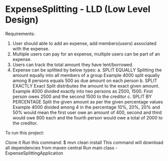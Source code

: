 # ExpenseSplitting - LLD (Low Level Design)
Requirements:

1. User should able to add an expense, add members(users) associated with the expense.
2. Multiple users can pay for an expense, multiple users can be part of an expense.
3. Users can track the total amount they have lent/borrowed.
4. Expense can be splitted by below types: 
   a. SPLIT EQUALLY Splitting the amount equally into all members of a group Example 4000 split equally among 8 persons equals 500 as due amount on each person 
   b. SPLIT EXACTLY Exact Split distributes the amount to the exact given amount. Example 4000 divided exactly into two persons as 2500, 1500. First person owes 2500 and the second 1500 to the creditor 
   c. SPLIT BY PERCENTAGE Split the given amount as per the given percentage values Example 4000 divided among 4 in the percentage 10%, 20%, 20% and 50% would mean the first user owe an amount of 400, second and third would owe 800 each and the fourth person would owe a total of 2000 to the creditor.

To run this project:

Clone it
Run this command: $ mvn clean install This command will download all dependencies from maven central
Run main class - ExpenseSplittingApplication
